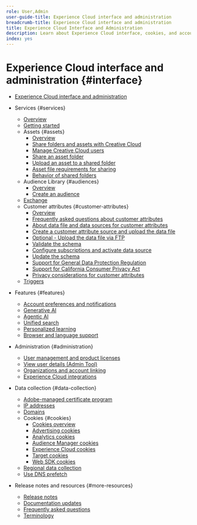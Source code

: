 ```yaml
---
role: User,Admin
user-guide-title: Experience Cloud interface and administration
breadcrumb-title: Experience Cloud interface and administration
title: Experience Cloud Interface and Administration
description: Learn about Experience Cloud interface, cookies, and account preferences. Manage products and configure the People service, including Customer attributes and Audience Library. Share Experience Cloud Assets.
index: yes
---
```


# Experience Cloud interface and administration {#interface}

+ [Experience Cloud interface and administration](experience-cloud.md)

+ Services {#services}
  + [Overview](services/overview.md)
  + [Getting started](services/getting-started.md)
  + Assets {#assets}
    + [Overview](services/assets/experience-cloud-assets.md)
    + [Share folders and assets with Creative Cloud](services/assets/creative-cloud.md)
    + [Manage Creative Cloud users](services/assets/manage-cc-users.md)
    + [Share an asset folder](services/assets/share.md)
    + [Upload an asset to a shared folder](services/assets/upload.md)
    + [Asset file requirements for sharing](services/assets/file-reqs.md)
    + [Behavior of shared folders](services/assets/behavior.md)
  + Audience Library {#audiences}
    + [Overview](services/audiences/overview.md)
    + [Create an audience](services/audiences/create.md)
  + [Exchange](services/exchange.md)
  + Customer attributes {#customer-attributes}
    + [Overview](services/customer-attributes/attributes.md)
    + [Frequently asked questions about customer attributes](services/customer-attributes/faq-crs.md)
    + [About data file and data sources for customer attributes](services/customer-attributes/crs-data-file.md)
    + [Create a customer attribute source and upload the data file](services/customer-attributes/t-crs-usecase.md)
    + [Optional - Upload the data file via FTP](services/customer-attributes/t-upload-attributes-ftp.md)
    + [Validate the schema](services/customer-attributes/validate-schema.md)
    + [Configure subscriptions and activate data source](services/customer-attributes/subscription.md)
    + [Update the schema](services/customer-attributes/t-update-schema.md)
    + [Support for General Data Protection Regulation](services/customer-attributes/gdpr.md)
    + [Support for California Consumer Privacy Act](services/customer-attributes/ccpa.md)
    + [Privacy considerations for customer attributes](services/customer-attributes/privacy-mac.md)
  + [Triggers](services/triggers.md)

+ Features {#features}
  + [Account preferences and notifications](features/account-preferences.md)
  + [Generative AI](features/generative-ai.md)
  + [Agentic AI](features/agentic-ai.md)
  + [Unified search](features/search.md)
  + [Personalized learning](features/personalized-learning.md)
  + [Browser and language support](browser-language.md)

+ Administration {#administration}
  + [User management and product licenses](administration/admin-console.md)
  + [View user details (Admin Tool)](administration/admin-tool-experience-cloud.md)
  + [Organizations and account linking](administration/organizations.md)
  + [Experience Cloud integrations](administration/integrations.md)
  
+ Data collection {#data-collection}
  + [Adobe-managed certificate program](data-collection/adobe-managed-cert.md)
  + [IP addresses](data-collection/ip-addresses.md)
  + [Domains](data-collection/domains.md)
  + Cookies {#cookies}
    + [Cookies overview](data-collection/cookies/overview.md)
    + [Advertising cookies](data-collection/cookies/advertising.md)
    + [Analytics cookies](data-collection/cookies/analytics.md)
    + [Audience Manager cookies](data-collection/cookies/audience-manager.md)
    + [Experience Cloud cookies](data-collection/cookies/experience-cloud.md)
    + [Target cookies](data-collection/cookies/target.md)
    + [Web SDK cookies](data-collection/cookies/web-sdk.md)
  + [Regional data collection](data-collection/rdc.md)
  + [Use DNS prefetch](data-collection/dns-prefetch.md)

+ Release notes and resources {#more-resources}
  + [Release notes](more-resources/release-notes.md)
  + [Documentation updates](more-resources/doc-updates.md)
  + [Frequently asked questions](more-resources/faq.md)
  + [Terminology](more-resources/terms.md)

